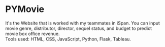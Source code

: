 # PYMovie
It's the Website that is worked with my teammates in iSpan.
You can input movie genre, distributor, director, sequel status, and budget to predict movie box office revenue.  
Tools used: HTML, CSS, JavaScript, Python, Flask, Tableau.
